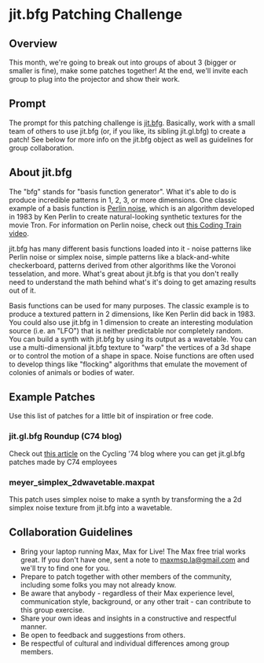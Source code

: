 # jit.bfg Patching Challenge

## Overview
This month, we're going to break out into groups of about 3 (bigger or smaller is fine), make some patches together! At the end, we'll invite each group to plug into the projector and show their work.

## Prompt
The prompt for this patching challenge is [jit.bfg](https://docs.cycling74.com/max8/refpages/jit.bfg). Basically, work with a small team of others to use jit.bfg (or, if you like, its sibling jit.gl.bfg) to create a patch! See below for more info on the jit.bfg object as well as guidelines for group collaboration.

## About jit.bfg
The "bfg" stands for "basis function generator". What it's able to do is produce incredible patterns in 1, 2, 3, or more dimensions. One classic example of a basis function is [Perlin noise](https://en.wikipedia.org/wiki/Perlin_noise), which is an algorithm developed in 1983 by Ken Perlin to create natural-looking synthetic textures for the movie Tron. For information on Perlin noise, check out [this Coding Train video](https://www.youtube.com/watch?v=Qf4dIN99e2w).

jit.bfg has many different basis functions loaded into it - noise patterns like Perlin noise or simplex noise, simple patterns like a black-and-white checkerboard, patterns derived from other algorithms like the Voronoi tesselation, and more. What's great about jit.bfg is that you don't really need to understand the math behind what's it's doing to get amazing results out of it. 

Basis functions can be used for many purposes. The classic example is to produce a textured pattern in 2 dimensions, like Ken Perlin did back in 1983. You could also use jit.bfg in 1 dimension to create an interesting modulation source (i.e. an "LFO") that is neither predictable nor completely random. You can build a synth with jit.bfg by using its output as a wavetable. You can use a multi-dimensional jit.bfg texture to "warp" the vertices of a 3d shape or to control the motion of a shape in space. Noise functions are often used to develop things like "flocking" algorithms that emulate the movement of colonies of animals or bodies of water.

## Example Patches
Use this list of patches for a little bit of inspiration or free code.

### jit.gl.bfg Roundup (C74 blog)
Check out [this article](https://cycling74.com/tutorials/the-great-jit-gl-bfg-round-up) on the Cycling '74 blog where you can get jit.gl.bfg patches made by C74 employees 

### meyer_simplex_2dwavetable.maxpat
This patch uses simplex noise to make a synth by transforming the a 2d simplex noise texture from jit.bfg into a wavetable.

## Collaboration Guidelines
- Bring your laptop running Max, Max for Live! The Max free trial works great. If you don't have one, sent a note to maxmsp.la@gmail.com and we'll try to find one for you.
- Prepare to patch together with other members of the community, including some folks you may not already know.
- Be aware that anybody - regardless of their Max experience level, communication style, background, or any other trait - can contribute to this group exercise.
- Share your own ideas and insights in a constructive and respectful manner.
- Be open to feedback and suggestions from others.
- Be respectful of cultural and individual differences among group members.
